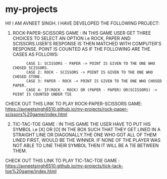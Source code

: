 # my-projects

HI! I AM AVNEET SINGH. I HAVE DEVELOPED THE FOLLOWING PROJECT:
1. ROCK-PAPER-SCISSORS GAME : IN THIS GAME USER GET THREE CHOICES TO SELECT AN OPTION i.e ROCK, PAPER AND SCISSORS.USER'S RESPONSE IS THEN MATCHED WITH COMPUTER'S RESPONSE. POINT IS COUNTED AS IF THE FOLLOWING ARE THE CASES AS FOLLOWS:

             CASE 1: SCISSORS - PAPER -> POINT IS GIVEN TO THE ONE WHO CHOSED SCISSORS.
             CASE 2: ROCK - SCISSORS -> POINT IS GIVEN TO THE ONE WHO CHOSED STONE.
             CASE 3: PAPER - ROCK -> POINT IS GIVEN TO THE ONE WHO CHOSED PAPER.
             CASE 4: IF(ROCK - ROCK) OR (PAPER - PAPER) OR(SCISSORS) -> POINT IS COUNTED UNDER TIE

CHECK OUT THIS LINK TO PLAY ROCK-PAPER-SCISSORS GAME: https://avneetsingh6510.github.io/my-projects/rock-paper-scissors%20game/index.html

2. TIC-TAC-TOE GAME : IN THIS GAME THE USER HAVE TO PUT HIS SYMBOL i.e [X] OR [O] IN THE BOX SUCH THAT THEY GET LINED IN A STRAIGHT LINE OR DIAGONALLY.THE ONE WHO GOT ALL OF THEM LINED FIRST, WOULD BE THE WINNER. IF NONE OF THE PLAYER WAS NOT ABLE TO LINE THEIR SYMBOL THEN IT WILL BE A TIE BETWEEN THEM.

CHECK OUT THIS LINK TO PLAY TIC-TAC-TOE GAME : https://avneetsingh6510.github.io/my-projects/tick-tack-toe%20game/index.html
